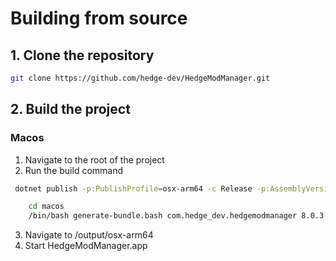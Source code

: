 # Building from source

## 1. Clone the repository
```bash
git clone https://github.com/hedge-dev/HedgeModManager.git
```

## 2. Build the project

###  Macos

1. Navigate to the root of the project
2. Run the build command
```bash
 dotnet publish -p:PublishProfile=osx-arm64 -c Release -p:AssemblyVersion=8.0.3 -p:FileVersion=8.0.3 -o ./output/osx-arm64 ./Source/HedgeModManager.UI/HedgeModManager.UI.csproj -p:UseAppHost=true
```
```zsh 
    cd macos
    /bin/bash generate-bundle.bash com.hedge_dev.hedgemodmanager 8.0.3
```
3. Navigate to /output/osx-arm64
4. Start HedgeModManager.app
